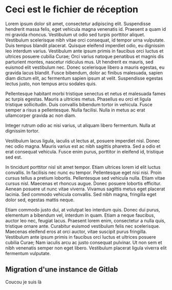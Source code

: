 # Ceci est le fichier de réception


Lorem ipsum dolor sit amet, consectetur adipiscing elit. Suspendisse hendrerit massa felis, eget vehicula magna venenatis id. 
Praesent a quam id mi gravida rhoncus. Vestibulum ut odio sed turpis porttitor aliquet. Vestibulum scelerisque nibh vitae orci consequat, id tempor urna vulputate. Duis tempus blandit placerat. Quisque eleifend imperdiet odio, eu dignissim leo interdum varius. Vestibulum ante ipsum primis in faucibus orci luctus et ultrices posuere cubilia Curae; Orci varius natoque penatibus et magnis dis parturient montes, nascetur ridiculus mus. Ut hendrerit ex mauris, sed euismod elit vestibulum nec. Donec scelerisque libero a mauris egestas, eu gravida lacus blandit. Fusce bibendum, dolor ac finibus malesuada, sapien diam dictum elit, ac fermentum sapien ipsum at velit. Suspendisse egestas lectus justo, non tempus arcu sodales quis.


Pellentesque habitant morbi tristique senectus et netus et malesuada fames ac turpis egestas. Mauris a ultricies metus. 
Phasellus eu orci et ligula tristique sollicitudin. Duis convallis bibendum tortor in vehicula. Fusce semper a risus a pellentesque. Nulla facilisi. Nulla in metus ac erat ullamcorper gravida ac non diam.


Integer rutrum odio ac nisi varius, ut aliquam libero fermentum. Nulla at dignissim tortor. 

Vestibulum lacus ligula, iaculis ut lectus at, posuere imperdiet nisl. Donec nec odio magna. 
Mauris varius est ac nibh sagittis pharetra. Sed a odio et erat consequat vehicula. 
Fusce enim purus, porttitor in eleifend id, tristique sed est.


In tincidunt porttitor nisl sit amet tempor. Etiam ultrices lorem id elit luctus convallis. In facilisis nec nunc eu tempor. 
Pellentesque eget nisi nisi. Proin cursus tellus a pretium lobortis. Pellentesque sed vehicula nulla. Etiam vitae cursus nisl. 
Maecenas et rhoncus augue. Donec posuere lobortis efficitur. Aenean posuere ut nunc vitae viverra. Vivamus sagittis metus eget placerat lacinia. Sed commodo vehicula convallis. Sed nibh magna, fringilla eget dolor sed, egestas mattis neque.


Etiam commodo justo dui, at volutpat leo interdum quis. 
Donec dui purus, elementum a bibendum vel, interdum in quam. Etiam a neque faucibus, auctor leo nec, feugiat lacus. 
Praesent lorem enim, consectetur a nulla quis, tristique ornare ante. Curabitur euismod vestibulum felis nec scelerisque. Maecenas eleifend eros at orci auctor, vitae suscipit purus fringilla. Vestibulum ante ipsum primis in faucibus orci luctus et ultrices posuere cubilia Curae; Nam iaculis arcu ac justo consequat pulvinar. Ut non sem et nibh venenatis semper non eget libero. Vestibulum placerat ligula viverra elit fermentum vulputate. 


## Migration d'une instance de Gitlab

Coucou je suis là
